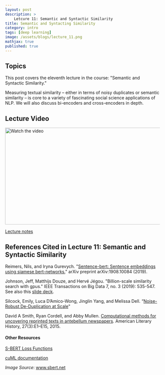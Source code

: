 ```yaml
---
layout: post
description: >
    Letcure 11: Semantic and Syntactic Similarity 
title: Semantic and Syntacting Similarity
category: intro
tags: [deep learning]
image: /assets/blogs/lecture_11.png
mathjax: true
published: true
---
```


## Topics

This post covers the eleventh lecture in the course: "Semantic and Syntactic Similarity." 

Measuring textual similarity – either in terms of noisy duplicates or semantic similarity – is core to a variety of fascinating social science applications of NLP. We will also discuss bi-encoders and cross-encoders in depth.

## Lecture Video

<a href="https://www.youtube.com/watch?v=FvK7xrucyu0&ab_channel=MelissaDell" target="_blank">
 <img src="http://img.youtube.com/vi/FvK7xrucyu0/mqdefault.jpg" alt="Watch the video" width="560" height="315" />
</a>

[Lecture notes](https://www.dropbox.com/s/oehhzqib5giwv5i/lecture_sts.pdf?dl=0)


## References Cited in Lecture 11: Semantic and Syntactic Similarity

Reimers, Nils, and Iryna Gurevych. "[Sentence-bert: Sentence embeddings using siamese bert-networks.](https://arxiv.org/pdf/1908.10084.pdf)" arXiv preprint arXiv:1908.10084 (2019). 
 
Johnson, Jeff, Matthijs Douze, and Hervé Jégou. "Billion-scale similarity search with gpus." IEEE Transactions on Big Data 7, no. 3 (2019): 535-547. See also this [slide deck](https://wangzwhu.github.io/home/file/acmmm-t-part3-ann.pdf).
  
Silcock, Emily, Luca D’Amico-Wong, Jinglin Yang, and Melissa Dell. “[Noise-Robust De-Duplication at Scale](https://scholar.harvard.edu/files/dell/files/iclr_samesource_revision_non_anonymous_1.pdf)"
 
David A Smith, Ryan Cordell, and Abby Mullen. [Computational methods for uncovering reprinted texts in antebellum newspapers](https://hollis.harvard.edu/permalink/f/1mdq5o5/TN_cdi_gale_infotracmisc_A438552874). American Literary History, 27(3):E1–E15, 2015. 

#### Other Resources

[S-BERT Loss Functions](https://www.sbert.net/docs/package_reference/losses.html)

[cuML documentation](https://docs.rapids.ai/api/cuml/stable/)  

_Image Source_: www.sbert.net